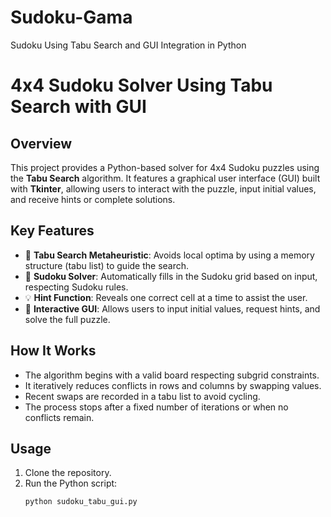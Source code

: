 # Sudoku-Gama
Sudoku Using Tabu Search and GUI Integration in Python
# 4x4 Sudoku Solver Using Tabu Search with GUI

## Overview
This project provides a Python-based solver for 4x4 Sudoku puzzles using the **Tabu Search** algorithm. It features a graphical user interface (GUI) built with **Tkinter**, allowing users to interact with the puzzle, input initial values, and receive hints or complete solutions.

## Key Features
- 🧠 **Tabu Search Metaheuristic**: Avoids local optima by using a memory structure (tabu list) to guide the search.
- 🧩 **Sudoku Solver**: Automatically fills in the Sudoku grid based on input, respecting Sudoku rules.
- 💡 **Hint Function**: Reveals one correct cell at a time to assist the user.
- 🎨 **Interactive GUI**: Allows users to input initial values, request hints, and solve the full puzzle.

## How It Works
- The algorithm begins with a valid board respecting subgrid constraints.
- It iteratively reduces conflicts in rows and columns by swapping values.
- Recent swaps are recorded in a tabu list to avoid cycling.
- The process stops after a fixed number of iterations or when no conflicts remain.

## Usage
1. Clone the repository.
2. Run the Python script:
   ```bash
   python sudoku_tabu_gui.py
